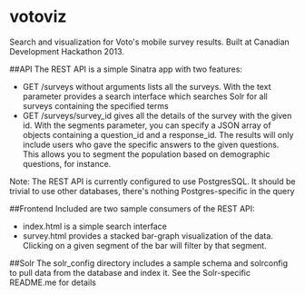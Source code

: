 votoviz
=======

Search and visualization for Voto's mobile survey results. Built at Canadian Development Hackathon 2013. 

##API
The REST API is a simple Sinatra app with two features:

- GET /surveys without arguments lists all the surveys. 
With the text parameter provides a search interface which searches Solr for all surveys containing the specified terms
- GET /surveys/survey_id gives all the details of the survey with the given id.
With the segments parameter, you can specify a JSON array of objects containing a question_id and a response_id. 
The results will only include users who gave the specific answers to the given questions. This allows you to segment the population based on demographic questions, for instance.

Note: The REST API is currently configured to use PostgresSQL. It should be trivial to use other databases, there's nothing Postgres-specific in the query

##Frontend
Included are two sample consumers of the REST API:

- index.html is a simple search interface
- survey.html provides a stacked bar-graph visualization of the data. Clicking on a given segment of the bar will filter by that segment.

##Solr
The solr_config directory includes a sample schema and solrconfig to pull data from the database and index it. See the Solr-specific README.me for details
